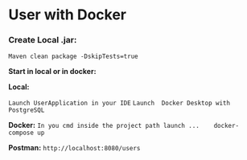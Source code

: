 # User with Docker

### Create Local .jar:

`Maven clean package -DskipTests=true`

**Start in local or in docker:**

**Local:**

`Launch UserApplication in your IDE` 
`Launch  Docker Desktop with PostgreSQL `

**Docker:** 
`In you cmd inside the project path launch ...    docker-compose up`

**Postman:**
`http://localhost:8080/users`
